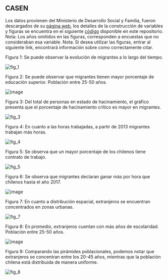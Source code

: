 ## CASEN

Los datos provienen del Ministerio de Desarrollo Social y Familia, fueron descargados de su [página web](https://observatorio.ministeriodesarrollosocial.gob.cl/encuesta-casen), los detalles de la construcción de variables y figuras se encuentra en el siguiente [código](https://github.com/NucleoMIGRA/Plataforma_privado/tree/main/bases/casen) disponible en este repositorio. 
Nota: Los años omitidos en las figuras, corresponden a encuestas que no consideraban esa variable.
Nota: Si desea utilizar las figuras, entrar al siguiente link, encontrará información sobre como correctamente citar.

Figura 1: Se puede observar la evolución de migrantes a lo largo del tiempo.

![fig_1](https://github.com/NucleoMIGRA/migra/blob/main/bases/casen/Figuras_expansion/fig_1.png?raw=true)

Figura 2: Se puede observar que migrantes tienen mayor porcentaje de educación superior. Población entre 25-50 años.

![image](https://github.com/NucleoMIGRA/migra/blob/main/bases/casen/Figuras_expansion/fig_2.png?raw=true)

Figura 3: Del total de personas en estado de hacinamiento, el gráfico presenta que el porcentaje de hacinamiento crítico es mayor en migrantes.

![fig_3](https://github.com/NucleoMIGRA/migra/blob/main/bases/casen/Figuras_expansion/fig_3.png?raw=true)

Figura 4: En cuanto a las horas trabajadas, a partir de 2013 migrantes trabajan más horas.

![fig_4](https://github.com/NucleoMIGRA/migra/blob/main/bases/casen/Figuras_expansion/fig_4.png?raw=true)

Figura 5: Se observa que un mayor porcentaje de los chilenos tiene contrato de trabajo.

![fig_5](https://github.com/NucleoMIGRA/migra/blob/main/bases/casen/Figuras_expansion/fig_5.png?raw=true)

Figura 6: Se observa que migrantes declaran ganar más por hora que chilenos hasta el año 2017.

![image](https://github.com/NucleoMIGRA/migra/blob/main/bases/casen/Figuras_expansion/fig_6.png?raw=true)

Figura 7: En cuanto a distribución espacial, extranjeros se encuentran concentrados en zonas urbanas.

![fig_7](https://github.com/NucleoMIGRA/migra/blob/main/bases/casen/Figuras_expansion/fig_7.png?raw=true)


Figura 8: En promedio, extranjeros cuentan con más años de escolaridad. Población entre 25-50 años.

![image](https://github.com/NucleoMIGRA/migra/blob/main/bases/casen/Figuras_expansion/fig_9.png?raw=true)

Figura 9: Comparando las pirámides poblacionales, podemos notar que extranjeros se concentran entre los 20-45 años, mientras que la población chilena está distribuida de manera uniforme.

![fig_8](https://github.com/NucleoMIGRA/migra/blob/main/bases/casen/Figuras_expansion/fig_8.png?raw=true)

